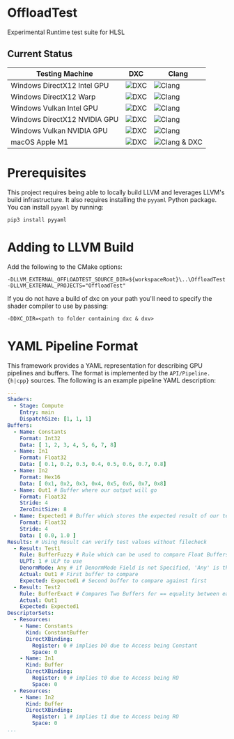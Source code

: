 # OffloadTest
Experimental Runtime test suite for HLSL

## Current Status

| Testing Machine | DXC | Clang |
|-----------------|-----|-------|
| Windows DirectX12 Intel GPU | ![DXC](https://github.com/llvm-beanz/HLSLTEst/actions/workflows/windows-intel-dxc-d3d12.yaml/badge.svg) | ![Clang](https://github.com/llvm-beanz/HLSLTEst/actions/workflows/windows-intel-clang-d3d12.yaml/badge.svg) |
| Windows DirectX12 Warp | ![DXC](https://github.com/llvm-beanz/HLSLTEst/actions/workflows/windows-intel-dxc-warp-d3d12.yaml/badge.svg) | ![Clang](https://github.com/llvm-beanz/HLSLTEst/actions/workflows/windows-intel-clang-warp-d3d12.yaml/badge.svg) |
| Windows Vulkan Intel GPU | ![DXC](https://github.com/llvm-beanz/HLSLTEst/actions/workflows/windows-intel-dxc-vk.yaml/badge.svg) | ![Clang](https://github.com/llvm-beanz/HLSLTEst/actions/workflows/windows-intel-clang-vk.yaml/badge.svg) |
| Windows DirectX12 NVIDIA GPU | ![DXC](https://github.com/llvm-beanz/HLSLTEst/actions/workflows/windows-nv-dxc-d3d12.yaml/badge.svg) | ![Clang](https://github.com/llvm-beanz/HLSLTEst/actions/workflows/windows-nv-clang-d3d12.yaml/badge.svg) |
| Windows Vulkan NVIDIA GPU | ![DXC](https://github.com/llvm-beanz/HLSLTEst/actions/workflows/windows-nv-dxc-vk.yaml/badge.svg) | ![Clang](https://github.com/llvm-beanz/HLSLTEst/actions/workflows/windows-nv-clang-vk.yaml/badge.svg) |
| macOS Apple M1 | ![DXC](https://github.com/llvm-beanz/HLSLTEst/actions/workflows/macos-dxc-mtl.yaml/badge.svg) | ![Clang & DXC](https://github.com/llvm-beanz/HLSLTEst/actions/workflows/macos-clang-mtl.yaml/badge.svg) |


# Prerequisites

This project requires being able to locally build LLVM and leverages LLVM's build infrastructure. It also requires installing the `pyyaml` Python package. You can install `pyyaml` by running:

```shell
pip3 install pyyaml
```

# Adding to LLVM Build

Add the following to the CMake options:

```shell
-DLLVM_EXTERNAL_OFFLOADTEST_SOURCE_DIR=${workspaceRoot}\..\OffloadTest -DLLVM_EXTERNAL_PROJECTS="OffloadTest"
```

If you do not have a build of dxc on your path you'll need to specify the shader
compiler to use by passing:

```shell
-DDXC_DIR=<path to folder containing dxc & dxv>
```

# YAML Pipeline Format

This framework provides a YAML representation for describing GPU pipelines and buffers. The format is implemented by the `API/Pipeline.{h|cpp}` sources. The following is an example pipeline YAML description:

```yaml
---
Shaders:
  - Stage: Compute
    Entry: main
    DispatchSize: [1, 1, 1]
Buffers:
  - Name: Constants
    Format: Int32
    Data: [ 1, 2, 3, 4, 5, 6, 7, 8]
  - Name: In1
    Format: Float32
    Data: [ 0.1, 0.2, 0.3, 0.4, 0.5, 0.6, 0.7, 0.8]
  - Name: In2
    Format: Hex16
    Data: [ 0x1, 0x2, 0x3, 0x4, 0x5, 0x6, 0x7, 0x8]
  - Name: Out1 # Buffer where our output will go
    Format: Float32
    Stride: 4
    ZeroInitSize: 8
  - Name: Expected1 # Buffer which stores the expected result of our test
    Format: Float32
    Stride: 4
    Data: [ 0.0, 1.0 ]
Results: # Using Result can verify test values without filecheck
  - Result: Test1
    Rule: BufferFuzzy # Rule which can be used to compare Float Buffers; They are compared within a ULP range
    ULPT: 1 # ULP to use
    DenormMode: Any # if DenormMode Field is not Specified, 'Any' is the default; FTZ and Preserve are the other options.
    Actual: Out1 # First buffer to compare
    Expected: Expected1 # Second buffer to compare against first
  - Result: Test2
    Rule: BufferExact # Compares Two Buffers for == equality between each value elementwise
    Actual: Out1
    Expected: Expected1
DescriptorSets:
  - Resources:
    - Name: Constants
      Kind: ConstantBuffer
      DirectXBinding:
        Register: 0 # implies b0 due to Access being Constant
        Space: 0
    - Name: In1
      Kind: Buffer
      DirectXBinding:
        Register: 0 # implies t0 due to Access being RO
        Space: 0
  - Resources:
    - Name: In2
      Kind: Buffer
      DirectXBinding:
        Register: 1 # implies t1 due to Access being RO
        Space: 0
...
```
